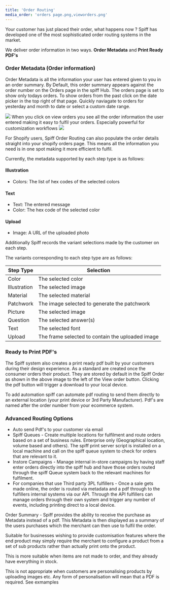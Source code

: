 ```yaml
---
title: 'Order Routing'
media_order: 'orders page.png,vieworders.png'
---
```


Your customer has just placed their order, what happens now ? Spiff has developed one of the most sophisticated order routing systems in the market. 

We deliver order information in two ways. **Order Metadata** and **Print Ready PDF's**

### Order Metadata (Order information)
Order Metadata is all the information your user has entered given to you in an order summary. By Default, this order summary appears against the order number on the Orders page in the spiff Hub. The orders page is set to show only todays orders. To show orders from the past click on the date picker in the top right of that page. Quickly naviagate to orders for yesterday and month to date or select a custom date range. 

![](https://help.spiff.com.au/user/pages/04.Spiff-Concepts/07.order-routing/orders%20page.png)
When you click on view orders you see all the order information the user entered making it easy to fulfil your orders. Especially powerful for customization workflows
![](https://help.spiff.com.au/user/pages/04.Spiff-Concepts/07.order-routing/vieworders.png)

For Shopify users, Spiff Order Routing can also populate the order details straight into your shopify orders page. This means all the information you need is in one spot making it more efficient to fulfil.

Currently, the metadata supported by each step type is as follows:

#### Illustration

* Colors: The list of hex codes of the selected colors

#### Text

* Text: The entered message
* Color: The hex code of the selected color

#### Upload

* Image: A URL of the uploaded photo

Additionally Spiff records the variant selections made by the customer on each step.

The variants corresponding to each step type are as follows:

| Step Type | Selection |
| -- | -- |
| Color | The selected color |
| Illustration | The selected image |
| Material | The selected material |
| Patchwork | The image selected to generate the patchwork |
| Picture | The selected image |
| Question | The selected answer(s) |
| Text | The selected font |
| Upload | The frame selected to contain the uploaded image |

### Ready to Print PDF's
The Spiff system also creates a print ready pdf built by your customers during their design experience. 
As a standard are created once the consumer orders their product. They are stored by default in the Spiff Order as shown in the above image to the left of the View order button. Clicking the pdf button will trigger a download to your local device. 

To add automation spiff can automate pdf routing to send them directly to an external location (your print device or 3rd Party Manufacturer). Pdf's are named after the order number from your ecommerce system. 

### Advanced Routing Options
- Auto send Pdf's to your customer via email
- Spiff Queues - Create multiple locations for fulfilment and route orders based on a set of business rules. Enterprise only (Geographical location, volume based and others). The spiff print server script is installed on a local machine and call on the spiff queue system to check for orders that are relevant to it. 
- Instore Campaigns - Manage internal in-store campaigns by having staff enter orders directly into the spiff hub and have those orders routed through the spiff Queue system back to the relevant machines for fulfilment.
- For companies that use Third party 3PL fulfillers - Once a sale gets made online, the order is routed via metadata and a pdf through to the fulfillers internal systems via our API. Through the API fulfillers can manage orders through their own system and trigger any number of events, including printing direct to a local device. 



 

 

Order Summary  - Spiff provides the ability to receive the purchase as Metadata instead of a pdf. This Metadata is then displayed as a summary of the users purchases which the merchant can then use to fulfil the order. 

Suitable for businesses wishing to provide customisation features where the end product may simply require the merchant to configure a product from a set of sub products rather than actually print onto the product. 

This is more suitable when items are not made to order, and they already have everything in stock. 


This is not appropriate when customers are personalising products by uploading images etc. Any form of personalisation will mean that a PDF is required. See exmamples